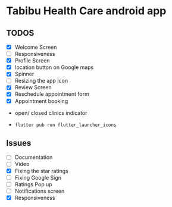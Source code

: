 # Tabibu Health Care android app

## TODOS

- [x] Welcome Screen
- [ ] Responsiveness
- [x] Profile Screen
- [x] location button on Google maps
- [x] Spinner
- [ ] Resizing the app Icon
- [x] Review Screen
- [x] Reschedule appointment form
- [x] Appointment booking
- open/ closed clinics indicator

- `flutter pub run flutter_launcher_icons`

## Issues

- [ ] Documentation
- [ ] Video
- [x] Fixing the star ratings
- [ ] Fixing Google Sign
- [ ] Ratings Pop up
- [ ] Notifications screen
- [x] Responsiveness
